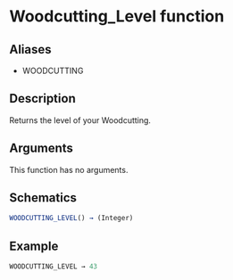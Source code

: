 # Woodcutting_Level function

## Aliases

- WOODCUTTING

## Description

Returns the level of your Woodcutting.

## Arguments

This function has no arguments.

## Schematics

```js
WOODCUTTING_LEVEL() → (Integer)
```

## Example

```js
WOODCUTTING_LEVEL → 43
```

